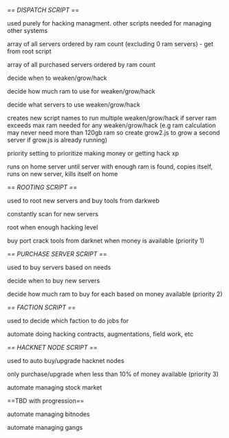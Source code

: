 =*= DISPATCH SCRIPT =*=

used purely for hacking managment. other scripts needed for managing other systems

array of all servers ordered by ram count (excluding 0 ram servers) - get from root script

array of all purchased servers ordered by ram count

decide when to weaken/grow/hack

decide how much ram to use for weaken/grow/hack

decide what servers to use weaken/grow/hack

creates new script names to run multiple weaken/grow/hack if server ram exceeds max ram needed for any weaken/grow/hack (e.g ram calculation may never need more than 120gb ram so create grow2.js to grow a second server if grow.js is already running)

priority setting to prioritize making money or getting hack xp

runs on home server until server with enough ram is found, copies itself, runs on new server, kills itself on home



=*= ROOTING SCRIPT =*=

used to root new servers and buy tools from darkweb

constantly scan for new servers

root when enough hacking level

buy port crack tools from darknet when money is available (priority 1)


=*= PURCHASE SERVER SCRIPT =*=

used to buy servers based on needs

decide when to buy new servers

decide how much ram to buy for each based on money available (priority 2)


=*= FACTION SCRIPT =*=

used to decide which faction to do jobs for

automate doing hacking contracts, augmentations, field work, etc


=*= HACKNET NODE SCRIPT =*=

used to auto buy/upgrade hacknet nodes

only purchase/upgrade when less than 10% of money available (priority 3)


automate managing stock market


==TBD with progression==

automate managing bitnodes

automate managing gangs

